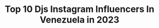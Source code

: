 ---
title: Top 10 Djs Instagram Influencers In Venezuela in 2023
description: >-
  Find top djs Instagram influencers in Venezuela in 2023. Most popular hashtags: #dj #djs #deephouse #techno.
platform: Instagram
hits: 8
text_top: Discover the best Instagram profiles on inBeat.
text_bottom: inBeat has 8 Instagram influencers like this in Venezuela for you to work with.
profiles:
  - username: "trolldj"
    fullname: >-
      I,m just a Troll 🎥
    bio: >-
      Funny videos of famous DJs 💥 Just enjoy! Humor is subjetive ⬇⬇ I Gotta Feeling (TrollDJ Remix) ⬇⬇
    location: "Venezuela"
    followers: 44929
    engagement: 1473
    commentsToLikes: 0.097161
    id: ck5pvic6pi0k60i11od4et628
    verified: false
    hashtags: "#merengue, #venezuela, #barcelona, #ableton"
  - username: "djanesacchi"
    fullname: >-
      Sacchi
    bio: >-
      Music is the answer 🎵 🇻🇪
    location: "Venezuela"
    followers: 40192
    engagement: 737
    commentsToLikes: 0.070664
    id: ck9hbeer5ggm40j78a4lr5shy
    verified: false
    hashtags: "#techhouse, #deeptechhouse, #afrobeats, #technolovers"
  - username: "stefanozimbardi"
    fullname: >-
      STEFANO ZIMBARDI
    bio: >-
      |DJ| “💽” |PRODUCER| “💻” #vibeSZ . “MASHUP 06” 👇🏻
    location: "Venezuela"
    followers: 6379
    engagement: 918
    commentsToLikes: 0.193243
    id: ck9wowidl6vmo0j78iyntn39v
    verified: false
    hashtags: "#retro, #artist, #dj, #djset"
  - username: "josereynaldo_a"
    fullname: >-
      José rey
    bio: >-
      🌎 Bienvenidos a mi mundo 🇻🇪 Venezolano en venezuela 📻 Radio host / operador de Radio 🔊 Publicidad / eventos y mas 🎧 Team pioneer Dj
    location: "Venezuela"
    followers: 9109
    engagement: 779
    commentsToLikes: 0.009391
    id: ck0w2t2m4q1hf0i19922iatrk
    verified: false
    hashtags: "#djgear, #studiosetup, #pioneerdjlatinoamerica, #edmlovers"
  - username: "djtonyguerra"
    fullname: >-
      Tony Guerra
    bio: >-
      Oᴠᴇʀᴛᴏɴᴇs Rᴇᴄᴏʀᴅs | Sᴛᴇʀᴇᴏ Pʀᴏᴅᴜᴄᴛɪᴏɴs | Dᴇғᴇᴄᴛᴇᴅ 𝖡𝗈𝗈𝗄𝗂𝗇𝗀 @brainstormbooking @overtonesrecords ʟɪɴᴋ ғᴏʀ ᴍᴜsɪᴄ ᴀɴᴅ sᴏᴄɪᴀʟ ᴍᴇᴅɪᴀ
    location: "Venezuela"
    followers: 109577
    engagement: 159
    commentsToLikes: 0.032350
    id: ck15s3mz7b1z40i19m9mmxujb
    verified: true
    hashtags: "#caracas, #techhouse, #dj, #technomusic"
  - username: "lilianamusik"
    fullname: >-
      lilianamusik
    bio: >-
      Respiro Radio! Gocha! Mi posición sexual favorita es reírme!! 100% LOCUTORA Venezolana 💛💙♥️
    location: "Venezuela"
    followers: 40551
    engagement: 133
    commentsToLikes: 0.109723
    id: ck602ww5ojrf60i14d8c33ghk
    verified: false
    hashtags: "#avila, #outfitoftheday, #tucacas, #isaacasimov"
  - username: "miguelburgosrd"
    fullname: >-
      MB🚀Otro Level🚀🥀 El De La 064
    bio: >-
      1ro Dios 🙏💪❤️ Vamo pa’encima 🚀#064lafamilia🚀 #otrolevellafamilia adm: @freevsfree_ 🗣Sígueme y disfruta de mis freestyle y músicas 👇🔥Respeto🔥👇
    location: "Venezuela"
    followers: 9188
    engagement: 350
    commentsToLikes: 0.127431
    id: ck6u5kwy3a81x0j71bjzhgqo6
    verified: false
    hashtags: "#romeosantos, #cachicha, #lapizconciente, #dominicanas"
  - username: "loufresco"
    fullname: >-
      NEØN
    bio: >-
      #NEØN 🎫 #lavozdelaluz
    location: "Venezuela"
    followers: 312597
    engagement: 259
    commentsToLikes: 0.008772
    id: ck0w6vdo8ag5s0i19vcobia88
    verified: true
    hashtags: "#dorsal, #funkyfresco, #ne, #lavozdelaluz"
---